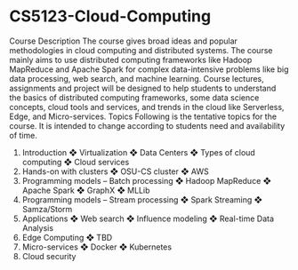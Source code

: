 # CS5123-Cloud-Computing

Course Description
The course gives broad ideas and popular methodologies in cloud computing and distributed systems. The course mainly aims to use distributed computing frameworks like Hadoop MapReduce and Apache Spark for complex data-intensive problems like big data processing, web search, and machine learning. Course lectures, assignments and project will be designed to help students to understand the basics of distributed computing frameworks, some data science concepts, cloud tools and services, and trends in the cloud like Serverless, Edge, and Micro-services.
Topics
Following is the tentative topics for the course. It is intended to change according to students need and availability of time.
1. Introduction
❖ Virtualization
❖ Data Centers
❖ Types of cloud computing
❖ Cloud services
2. Hands-on with clusters
❖ OSU-CS cluster
❖ AWS
3. Programming models – Batch processing
❖ Hadoop MapReduce
❖ Apache Spark
❖ GraphX
❖ MLLib
4. Programming models – Stream processing
❖ Spark Streaming
❖ Samza/Storm
5. Applications
❖ Web search
❖ Influence modeling
❖ Real-time Data Analysis
6. Edge Computing
❖ TBD
7. Micro-services
❖ Docker
❖ Kubernetes
8. Cloud security
